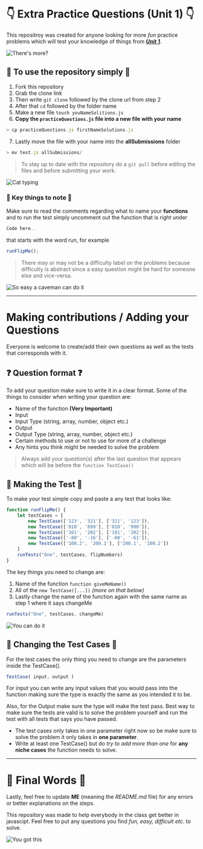 # 👇 Extra Practice Questions (Unit 1) 👇

This repositroy was created for anyone looking for more *fun* practice problems which will test your knowledge of things from [**_Unit 1_**](https://github.com/joinpursuit/Pursuit-Core-Web-Unit-1-Review).

![There's more?](https://media.giphy.com/media/l0Exdm9UbTHAFcJi0/giphy.gif)



## 🍰 To use the repository simply 🍰
1. Fork this repository
2. Grab the clone link
3. Then write `git clone` followed by the clone url from step 2
4. After that `cd` followed by the folder name
5. Make a new file `touch youNameSolitions.js`
6. **Copy the `practiceQuestions.js` file into a new file with your name**
``` js
> cp practiceQuestions.js firstNameSolutions.js
```
7. Lastly move the file with your name into the **allSubmissions** folder
``` js
> mv test.js allSubmissions/
```

> To stay up to date with the repository do a `git pull` before editing the files and before submitting your work.

![Cat typing](https://media.giphy.com/media/juSCTzqDAV1Xq/giphy.gif)



### 📝 Key things to note 📝

Make sure to read the comments regarding what to name your **functions** and to run the test simply uncomment out the function that is right under 
``` js 
Code here..
``` 
that starts with the word run, for example 
``` js
runFlipMe();
```

> There may or may not be a difficulty label on the problems because difficulty is abstract since a easy question might be hard for someone else and vice-versa.

![So easy a caveman can do it](https://media.giphy.com/media/4up3aiyLlAxb2/giphy.gif)

***

# Making contributions / Adding your Questions

Everyone is welcome to create/add their own questions as well as the tests that corresponds with it. 

## ❓ Question format ❓

To add your question make sure to write it in a clear format. Some of the things to consider when writing your question are: 

* Name of the function **(Very Important)**
* Input
* Input Type (string, array, number, object etc.)
* Output
* Output Type (string, array, number, object etc.)
* Certain methods to use or not to use for more of a challenge
* Any hints you think might be needed to solve the problem

> Always add your question(s) after the last question that appears which will be before the `function TestCase()`



## 🧪 Making the Test 🧪

To make your test simple copy and paste a any test that looks like:

``` js
function runFlipMe() {
    let testCases = [
        new TestCase(['123', '321'], ['321', '123']),
        new TestCase(['010', '099'], ['010', '990']),
        new TestCase(['101', '202'], ['101', '202']),
        new TestCase(['-80', '-16'], ['-08', '-61']),
        new TestCase(['100.2', '200.1'], ['200.1', '100.2'])
    ]
    runTests("One", testCases, flipNumbers)
}
```

The key things you need to change are:
1. Name of the function `function giveMeName()`
2. All of the `new TestCase([...])` *(more on that below)*
3. Lastly change the name of the function again with the same name as step 1 where it says changeMe 
``` js
runTests("One", testCases, changeMe)
```

![You can do it](https://media.giphy.com/media/8FNlmNPDTo2wE/giphy.gif)


## 👀 Changing the Test Cases 👀

For the test cases the only thing you need to change are the parameters inside the TestCase().
``` js
TestCase( input, output )
```

For input you can write any input values that you would pass into the function making sure the type is exactly the same as you intended it to be. 

Also, for the Output make sure the type will make the test pass. Best way to make sure the tests are valid is to solve the problem yourself and run the test with all tests that says you have passed.

* The test cases only takes in one parameter right now so be make sure to solve the problem it only takes in **one parameter**.
* Write at least one TestCase() but do *try to add more than one* for **any niche cases** the function needs to solve.

***

# 👏 Final Words 👏

Lastly, feel free to update **ME** (meaning the *README.md* file) for any errors or better explanations on the steps. 

This repository was made to help everybody in the class get better in javascipt. Feel free to put any questions you find *fun, easy, difficult etc.* to solve.

![You got this](https://media.giphy.com/media/1xVbRS6j52YSzp9P7N/giphy.gif)
